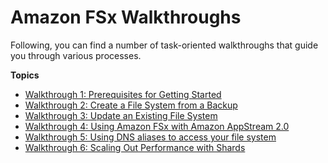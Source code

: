 # Amazon FSx Walkthroughs<a name="walkthroughs"></a>

Following, you can find a number of task\-oriented walkthroughs that guide you through various processes\.

**Topics**
+ [Walkthrough 1: Prerequisites for Getting Started](walkthrough01-prereqs.md)
+ [Walkthrough 2: Create a File System from a Backup](walkthrough02-create-from-backup.md)
+ [Walkthrough 3: Update an Existing File System](walkthrough03-update-file-system.md)
+ [Walkthrough 4: Using Amazon FSx with Amazon AppStream 2\.0](walkthrough04-fsx-with-appstream2.md)
+ [Walkthrough 5: Using DNS aliases to access your file system](walkthrough05-file-system-custom-CNAME.md)
+ [Walkthrough 6: Scaling Out Performance with Shards](scale-out-performance.md)